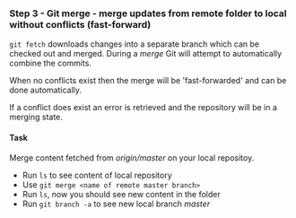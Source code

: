 ### Step 3 - Git merge - merge updates from remote folder to local without conflicts (fast-forward)

`git fetch` downloads changes into a separate branch which can be checked out and merged.
During a *merge* Git will attempt to automatically combine the commits.

When no conflicts exist then the merge will be 'fast-forwarded' and can be done automatically.

If a conflict does exist an error is retrieved and the repository will be in a merging state.

#### Task

Merge content fetched from *origin/master* on your local repositoy.
- Run `ls` to see content of local repository
- Use `git merge <name of remote master branch>`
- Run `ls`, now you should see new content in the folder
- Run `git branch -a` to see new local branch *master*
